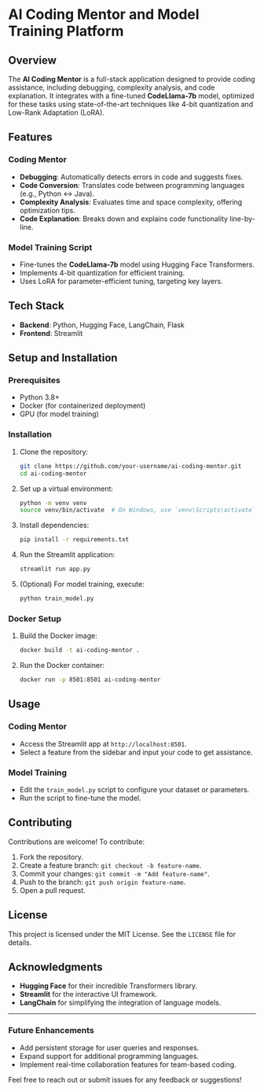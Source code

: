 # AI Coding Mentor and Model Training Platform

## Overview

The **AI Coding Mentor** is a full-stack application designed to provide coding assistance, including debugging, complexity analysis, and code explanation. It integrates with a fine-tuned **CodeLlama-7b** model, optimized for these tasks using state-of-the-art techniques like 4-bit quantization and Low-Rank Adaptation (LoRA).

## Features

### Coding Mentor
- **Debugging**: Automatically detects errors in code and suggests fixes.
- **Code Conversion**: Translates code between programming languages (e.g., Python ↔ Java).
- **Complexity Analysis**: Evaluates time and space complexity, offering optimization tips.
- **Code Explanation**: Breaks down and explains code functionality line-by-line.

### Model Training Script
- Fine-tunes the **CodeLlama-7b** model using Hugging Face Transformers.
- Implements 4-bit quantization for efficient training.
- Uses LoRA for parameter-efficient tuning, targeting key layers.

## Tech Stack
- **Backend**: Python, Hugging Face, LangChain, Flask
- **Frontend**: Streamlit

## Setup and Installation

### Prerequisites
- Python 3.8+
- Docker (for containerized deployment)
- GPU (for model training)

### Installation
1. Clone the repository:
   ```bash
   git clone https://github.com/your-username/ai-coding-mentor.git
   cd ai-coding-mentor
   ```

2. Set up a virtual environment:
   ```bash
   python -m venv venv
   source venv/bin/activate  # On Windows, use `venv\Scripts\activate`
   ```

3. Install dependencies:
   ```bash
   pip install -r requirements.txt
   ```

4. Run the Streamlit application:
   ```bash
   streamlit run app.py
   ```

5. (Optional) For model training, execute:
   ```bash
   python train_model.py
   ```

### Docker Setup
1. Build the Docker image:
   ```bash
   docker build -t ai-coding-mentor .
   ```

2. Run the Docker container:
   ```bash
   docker run -p 8501:8501 ai-coding-mentor
   ```

## Usage

### Coding Mentor
- Access the Streamlit app at `http://localhost:8501`.
- Select a feature from the sidebar and input your code to get assistance.

### Model Training
- Edit the `train_model.py` script to configure your dataset or parameters.
- Run the script to fine-tune the model.

## Contributing

Contributions are welcome! To contribute:
1. Fork the repository.
2. Create a feature branch: `git checkout -b feature-name`.
3. Commit your changes: `git commit -m "Add feature-name"`.
4. Push to the branch: `git push origin feature-name`.
5. Open a pull request.

## License

This project is licensed under the MIT License. See the `LICENSE` file for details.

## Acknowledgments

- **Hugging Face** for their incredible Transformers library.
- **Streamlit** for the interactive UI framework.
- **LangChain** for simplifying the integration of language models.

---

### Future Enhancements

- Add persistent storage for user queries and responses.
- Expand support for additional programming languages.
- Implement real-time collaboration features for team-based coding.

Feel free to reach out or submit issues for any feedback or suggestions!
